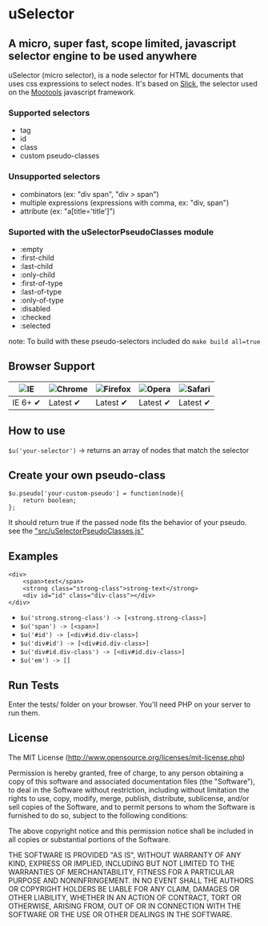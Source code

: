 uSelector
=========
A micro, super fast, scope limited, javascript selector engine to be used anywhere
----------------------------------------------------------------------------------

uSelector (micro selector), is a node selector for HTML documents that uses css expressions to select nodes.
It's based on [Slick](https://github.com/mootools/slick), the selector used on the [Mootools](http://mootools.net) javascript framework.

### Supported selectors
* tag
* id
* class
* custom pseudo-classes

### Unsupported selectors
* combinators (ex: "div span", "div > span")
* multiple expressions (expressions with comma, ex: "div, span")
* attribute (ex: "a[title='title']")

### Suported with the uSelectorPseudoClasses module
* :empty
* :first-child
* :last-child
* :only-child
* :first-of-type
* :last-of-type
* :only-of-type
* :disabled
* :checked
* :selected

note: To build with these pseudo-selectors included do `make build all=true`

Browser Support
---------------

![IE](https://cloud.githubusercontent.com/assets/398893/3528325/20373e76-078e-11e4-8e3a-1cb86cf506f0.png) | ![Chrome](https://cloud.githubusercontent.com/assets/398893/3528328/23bc7bc4-078e-11e4-8752-ba2809bf5cce.png) | ![Firefox](https://cloud.githubusercontent.com/assets/398893/3528329/26283ab0-078e-11e4-84d4-db2cf1009953.png) | ![Opera](https://cloud.githubusercontent.com/assets/398893/3528330/27ec9fa8-078e-11e4-95cb-709fd11dac16.png) | ![Safari](https://cloud.githubusercontent.com/assets/398893/3528331/29df8618-078e-11e4-8e3e-ed8ac738693f.png)
--- | --- | --- | --- | --- |
IE 6+ ✔ | Latest ✔ | Latest ✔ | Latest ✔ | Latest ✔ |

How to use
----------

`$u('your-selector')` -> returns an array of nodes that match the selector

Create your own pseudo-class
--------------------------------

	$u.pseudo['your-custom-pseudo'] = function(node){
		return boolean;
	};

It should return true if the passed node fits the behavior of your pseudo. see the ["src/uSelectorPseudoClasses.js"](https://github.com/fabiomcosta/micro-selector/blob/master/src/uSelectorPseudoClasses.js)

Examples
--------

	<div>
		<span>text</span>
		<strong class="strong-class">strong-text</strong>
		<div id="id" class="div-class"></div>
	</div>

* `$u('strong.strong-class') -> [<strong.strong-class>]`
* `$u('span') -> [<span>]`
* `$u('#id') -> [<div#id.div-class>]`
* `$u('div#id') -> [<div#id.div-class>]`
* `$u('div#id.div-class') -> [<div#id.div-class>]`
* `$u('em') -> []`

Run Tests
---------

Enter the tests/ folder on your browser.
You'll need PHP on your server to run them.

License
-------

The MIT License (http://www.opensource.org/licenses/mit-license.php)

Permission is hereby granted, free of charge, to any person
obtaining a copy of this software and associated documentation
files (the "Software"), to deal in the Software without
restriction, including without limitation the rights to use,
copy, modify, merge, publish, distribute, sublicense, and/or sell
copies of the Software, and to permit persons to whom the
Software is furnished to do so, subject to the following
conditions:

The above copyright notice and this permission notice shall be
included in all copies or substantial portions of the Software.

THE SOFTWARE IS PROVIDED "AS IS", WITHOUT WARRANTY OF ANY KIND,
EXPRESS OR IMPLIED, INCLUDING BUT NOT LIMITED TO THE WARRANTIES
OF MERCHANTABILITY, FITNESS FOR A PARTICULAR PURPOSE AND
NONINFRINGEMENT. IN NO EVENT SHALL THE AUTHORS OR COPYRIGHT
HOLDERS BE LIABLE FOR ANY CLAIM, DAMAGES OR OTHER LIABILITY,
WHETHER IN AN ACTION OF CONTRACT, TORT OR OTHERWISE, ARISING
FROM, OUT OF OR IN CONNECTION WITH THE SOFTWARE OR THE USE OR
OTHER DEALINGS IN THE SOFTWARE.
